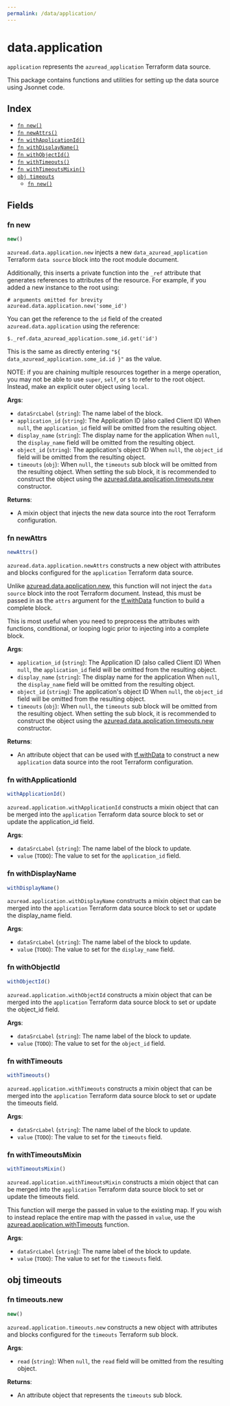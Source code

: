 ```yaml
---
permalink: /data/application/
---
```


# data.application

`application` represents the `azuread_application` Terraform data source.



This package contains functions and utilities for setting up the data source using Jsonnet code.


## Index

* [`fn new()`](#fn-new)
* [`fn newAttrs()`](#fn-newattrs)
* [`fn withApplicationId()`](#fn-withapplicationid)
* [`fn withDisplayName()`](#fn-withdisplayname)
* [`fn withObjectId()`](#fn-withobjectid)
* [`fn withTimeouts()`](#fn-withtimeouts)
* [`fn withTimeoutsMixin()`](#fn-withtimeoutsmixin)
* [`obj timeouts`](#obj-timeouts)
  * [`fn new()`](#fn-timeoutsnew)

## Fields

### fn new

```ts
new()
```


`azuread.data.application.new` injects a new `data_azuread_application` Terraform `data source`
block into the root module document.

Additionally, this inserts a private function into the `_ref` attribute that generates references to attributes of the
resource. For example, if you added a new instance to the root using:

    # arguments omitted for brevity
    azuread.data.application.new('some_id')

You can get the reference to the `id` field of the created `azuread.data.application` using the reference:

    $._ref.data_azuread_application.some_id.get('id')

This is the same as directly entering `"${ data_azuread_application.some_id.id }"` as the value.

NOTE: if you are chaining multiple resources together in a merge operation, you may not be able to use `super`, `self`,
or `$` to refer to the root object. Instead, make an explicit outer object using `local`.

**Args**:
  - `dataSrcLabel` (`string`): The name label of the block.
  - `application_id` (`string`): The Application ID (also called Client ID) When `null`, the `application_id` field will be omitted from the resulting object.
  - `display_name` (`string`): The display name for the application When `null`, the `display_name` field will be omitted from the resulting object.
  - `object_id` (`string`): The application&#39;s object ID When `null`, the `object_id` field will be omitted from the resulting object.
  - `timeouts` (`obj`):  When `null`, the `timeouts` sub block will be omitted from the resulting object. When setting the sub block, it is recommended to construct the object using the [azuread.data.application.timeouts.new](#fn-applicationtimeoutsnew) constructor.

**Returns**:
- A mixin object that injects the new data source into the root Terraform configuration.


### fn newAttrs

```ts
newAttrs()
```


`azuread.data.application.newAttrs` constructs a new object with attributes and blocks configured for the `application`
Terraform data source.

Unlike [azuread.data.application.new](#fn-applicationnew), this function will not inject the `data source`
block into the root Terraform document. Instead, this must be passed in as the `attrs` argument for the
[tf.withData](https://github.com/tf-libsonnet/core/tree/main/docs#fn-withdata) function to build a complete block.

This is most useful when you need to preprocess the attributes with functions, conditional, or looping logic prior to
injecting into a complete block.

**Args**:
  - `application_id` (`string`): The Application ID (also called Client ID) When `null`, the `application_id` field will be omitted from the resulting object.
  - `display_name` (`string`): The display name for the application When `null`, the `display_name` field will be omitted from the resulting object.
  - `object_id` (`string`): The application&#39;s object ID When `null`, the `object_id` field will be omitted from the resulting object.
  - `timeouts` (`obj`):  When `null`, the `timeouts` sub block will be omitted from the resulting object. When setting the sub block, it is recommended to construct the object using the [azuread.data.application.timeouts.new](#fn-applicationtimeoutsnew) constructor.

**Returns**:
  - An attribute object that can be used with [tf.withData](https://github.com/tf-libsonnet/core/tree/main/docs#fn-withdata) to construct a new `application` data source into the root Terraform configuration.


### fn withApplicationId

```ts
withApplicationId()
```

`azuread.application.withApplicationId` constructs a mixin object that can be merged into the `application`
Terraform data source block to set or update the application_id field.



**Args**:
  - `dataSrcLabel` (`string`): The name label of the block to update.
  - `value` (`TODO`): The value to set for the `application_id` field.


### fn withDisplayName

```ts
withDisplayName()
```

`azuread.application.withDisplayName` constructs a mixin object that can be merged into the `application`
Terraform data source block to set or update the display_name field.



**Args**:
  - `dataSrcLabel` (`string`): The name label of the block to update.
  - `value` (`TODO`): The value to set for the `display_name` field.


### fn withObjectId

```ts
withObjectId()
```

`azuread.application.withObjectId` constructs a mixin object that can be merged into the `application`
Terraform data source block to set or update the object_id field.



**Args**:
  - `dataSrcLabel` (`string`): The name label of the block to update.
  - `value` (`TODO`): The value to set for the `object_id` field.


### fn withTimeouts

```ts
withTimeouts()
```

`azuread.application.withTimeouts` constructs a mixin object that can be merged into the `application`
Terraform data source block to set or update the timeouts field.



**Args**:
  - `dataSrcLabel` (`string`): The name label of the block to update.
  - `value` (`TODO`): The value to set for the `timeouts` field.


### fn withTimeoutsMixin

```ts
withTimeoutsMixin()
```

`azuread.application.withTimeoutsMixin` constructs a mixin object that can be merged into the `application`
Terraform data source block to set or update the timeouts field.

This function will merge the passed in value to the existing map. If you wish
to instead replace the entire map with the passed in `value`, use the [azuread.application.withTimeouts](TODO)
function.


**Args**:
  - `dataSrcLabel` (`string`): The name label of the block to update.
  - `value` (`TODO`): The value to set for the `timeouts` field.


## obj timeouts



### fn timeouts.new

```ts
new()
```


`azuread.application.timeouts.new` constructs a new object with attributes and blocks configured for the `timeouts`
Terraform sub block.



**Args**:
  - `read` (`string`):  When `null`, the `read` field will be omitted from the resulting object.

**Returns**:
  - An attribute object that represents the `timeouts` sub block.

